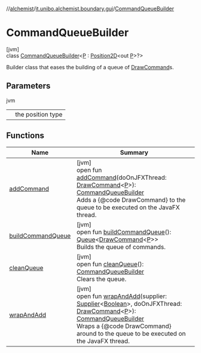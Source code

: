 //[alchemist](../../../index.md)/[it.unibo.alchemist.boundary.gui](../index.md)/[CommandQueueBuilder](index.md)

# CommandQueueBuilder

[jvm]\
class [CommandQueueBuilder](index.md)<[P](index.md) : [Position2D](../../it.unibo.alchemist.model.interfaces/-position2-d/index.md)<out [P](../../it.unibo.alchemist.boundary.monitor/-f-x-step-monitor/index.md)>?>

Builder class that eases the building of a queue of [DrawCommand](../../it.unibo.alchemist.boundary.interfaces/-draw-command/index.md)s.

## Parameters

jvm

| | |
|---|---|
| <P> | the position type |

## Functions

| Name | Summary |
|---|---|
| [addCommand](add-command.md) | [jvm]<br>open fun [addCommand](add-command.md)(doOnJFXThread: [DrawCommand](../../it.unibo.alchemist.boundary.interfaces/-draw-command/index.md)<[P](../../it.unibo.alchemist.boundary.monitor/-f-x-step-monitor/index.md)>): [CommandQueueBuilder](index.md)<br>Adds a {@code DrawCommand} to the queue to be executed on the JavaFX thread. |
| [buildCommandQueue](build-command-queue.md) | [jvm]<br>open fun [buildCommandQueue](build-command-queue.md)(): [Queue](https://docs.oracle.com/javase/8/docs/api/java/util/Queue.html)<[DrawCommand](../../it.unibo.alchemist.boundary.interfaces/-draw-command/index.md)<[P](../../it.unibo.alchemist.boundary.monitor/-f-x-step-monitor/index.md)>><br>Builds the queue of commands. |
| [cleanQueue](clean-queue.md) | [jvm]<br>open fun [cleanQueue](clean-queue.md)(): [CommandQueueBuilder](index.md)<br>Clears the queue. |
| [wrapAndAdd](wrap-and-add.md) | [jvm]<br>open fun [wrapAndAdd](wrap-and-add.md)(supplier: [Supplier](https://docs.oracle.com/javase/8/docs/api/java/util/function/Supplier.html)<[Boolean](https://docs.oracle.com/javase/8/docs/api/java/lang/Boolean.html)>, doOnJFXThread: [DrawCommand](../../it.unibo.alchemist.boundary.interfaces/-draw-command/index.md)<[P](../../it.unibo.alchemist.boundary.monitor/-f-x-step-monitor/index.md)>): [CommandQueueBuilder](index.md)<br>Wraps a {@code DrawCommand} around to the queue to be executed on the JavaFX thread. |
